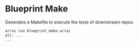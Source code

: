 # Blueprint Make

Generates a Makefile to execute the tests of downstream repos.

```bash
arrai run blueprint_make.arrai
all: ...
...
```
